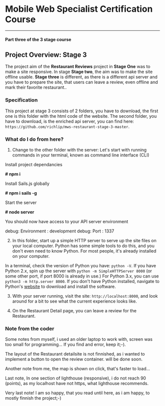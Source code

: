 # Mobile Web Specialist Certification Course
---
#### Part three of the 3 stage course

## Project Overview: Stage 3

The project aim of the **Restaurant Reviews** project in **Stage One** was to make a site responsive. In stage **Stage two**, the aim was to make the site offline usable. **Stage three** is different, as there is a different api server and you have to prepare the site, that users can leave a review, even offline and mark their favorite restaurant..

### Specification

This project at stage 3 consists of 2 folders, you have to download, the first one is this folder with the html code of the website. The second folder, you have to download, is the enriched api server, you can find here:  `https://github.com/richlip/mws-restaurant-stage-3-master`.

### What do I do from here?
1. Change to the other folder with the server:
Let's start with running commands in your terminal, known as command line interface (CLI)

Install project dependancies

**# npm i**

Install Sails.js globally

**# npm i sails -g**

Start the server

**# node server**

You should now have access to your API server environment

debug: Environment : development debug: Port : 1337

2. In this folder, start up a simple HTTP server to serve up the site files on your local computer. Python has some simple tools to do this, and you don't even need to know Python. For most people, it's already installed on your computer.

In a terminal, check the version of Python you have: `python -V`. If you have Python 2.x, spin up the server with `python -m SimpleHTTPServer 8000` (or some other port, if port 8000 is already in use.) For Python 3.x, you can use `python3 -m http.server 8000`. If you don't have Python installed, navigate to Python's [website](https://www.python.org/) to download and install the software.

3. With your server running, visit the site: `http://localhost:8000`, and look around for a bit to see what the current experience looks like.

4. On the Restaurant Detail page, you can leave a review for the Restaurant.


### Note from the coder

Some notes from myself, i used an older laptop to work with, screen was too small for programming... If you find and error, keep it;-).

The layout of the Restaurant detailsite is not finnished, as i wanted to implement a button to open the review container. will be done soon.

Another note from me, the map is shown on click, that's faster to load...

Last note, In one section of lighthouse (responsive), i do not reach 90 (points), as my localhost have not https, what lighthouse recommends.

Very last note! I am so happy, that you read until here, as i am happy, to mostly finnish the project;-)
